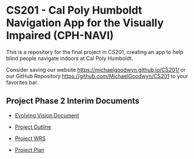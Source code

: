# CS201 - Cal Poly Humboldt Navigation App for the Visually Impaired (CPH-NAVI)
This is a repository for the final project in CS201, creating an app to help blind people navigate indoors at Cal Poly Humboldt. 

Consider saving our website https://michaelgoodwyn.github.io/CS201/ or our GitHub Repository https://github.com/MichaelGoodwyn/CS201 to your favorites bar.

## Project Phase 2 Interim Documents
* [Evolving Vision Document](https://github.com/MichaelGoodwyn/CS201/files/13483242/Evolving.Vision.Document.pdf)

* [Project Outline](https://github.com/MichaelGoodwyn/CS201/files/13483241/CS201.Project.Outline.pdf)

* [Project WRS](https://github.com/MichaelGoodwyn/CS201/files/13483240/Project_WRS.pdf)

* [Project Plan](https://github.com/MichaelGoodwyn/CS201/files/13483239/Project.Plan.pdf)
